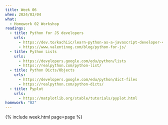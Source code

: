 ```yaml
---
title: Week 06
when: 2024/03/04
what:
  - Homework 02 Workshop
readings:
  - title: Python for JS developers
    urls:
      - https://dev.to/kachiic/learn-python-as-a-javascript-developer-422j
      - https://www.valentinog.com/blog/python-for-js/
  - title: Python Lists
    urls:
      - https://developers.google.com/edu/python/lists
      - https://realpython.com/python-list/
  - title: Python Dicts/Objects
    urls:
      - https://developers.google.com/edu/python/dict-files
      - https://realpython.com/python-dicts/
  - title: Pyplot
    urls:
      - https://matplotlib.org/stable/tutorials/pyplot.html
homework: "02"
---
```

{% include week.html page=page %}
